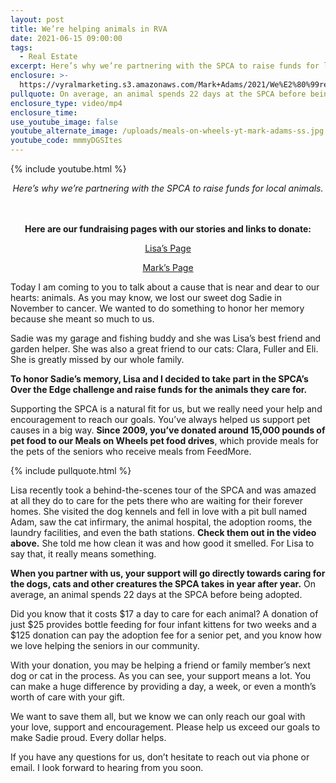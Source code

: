 ```yaml
---
layout: post
title: We’re helping animals in RVA
date: 2021-06-15 09:00:00
tags:
  - Real Estate
excerpt: Here’s why we’re partnering with the SPCA to raise funds for local animals.
enclosure: >-
  https://vyralmarketing.s3.amazonaws.com/Mark+Adams/2021/We%E2%80%99re+helping+animals+in+RVA.mp4
pullquote: On average, an animal spends 22 days at the SPCA before being adopted.
enclosure_type: video/mp4
enclosure_time:
use_youtube_image: false
youtube_alternate_image: /uploads/meals-on-wheels-yt-mark-adams-ss.jpg
youtube_code: mmmyDGSItes
---
```

{% include youtube.html %}

<center><em>Here’s why we’re partnering with the SPCA to raise funds for local animals.</em></center>&nbsp;

<center>&nbsp;<p><strong>Here are our fundraising pages with our stories and links to donate:</strong></p><p><a target="_blank" rel="noopener" href="https://support.richmondspca.org/fundraiser/3204757">Lisa&rsquo;s Page</a></p><p><a target="_blank" rel="noopener" href="https://support.richmondspca.org/fundraiser/3197713">Mark&rsquo;s Page</a></p></center>

Today I am coming to you to talk about a cause that is near and dear to our hearts: animals. As you may know, we lost our sweet dog Sadie in November to cancer. We wanted to do something to honor her memory because she meant so much to us.&nbsp;

Sadie was my garage and fishing buddy and she was Lisa’s best friend and garden helper. She was also a great friend to our cats: Clara, Fuller and Eli. She is greatly missed by our whole family.

**To honor Sadie’s memory, Lisa and I decided to take part in the SPCA’s Over the Edge challenge and raise funds for the animals they care for.**

Supporting the SPCA is a natural fit for us, but we really need your help and encouragement to reach our goals. You’ve always helped us support pet causes in a big way. **Since 2009, you’ve donated around 15,000 pounds of pet food to our Meals on Wheels pet food drives**, which provide meals for the pets of the seniors who receive meals from FeedMore.

{% include pullquote.html %}

Lisa recently took a behind-the-scenes tour of the SPCA and was amazed at all they do to care for the pets there who are waiting for their forever homes. She visited the dog kennels and fell in love with a pit bull named Adam, saw the cat infirmary, the animal hospital, the adoption rooms, the laundry facilities, and even the bath stations. **Check them out in the video above.** She told me how clean it was and how good it smelled. For Lisa to say that, it really means something.

**When you partner with us, your support will go directly towards caring for the dogs, cats and other creatures the SPCA takes in year after year.** On average, an animal spends 22 days at the SPCA before being adopted.

Did you know that it costs $17 a day to care for each animal? A donation of just $25 provides bottle feeding for four infant kittens for two weeks and a $125 donation can pay the adoption fee for a senior pet, and you know how we love helping the seniors in our community.

With your donation, you may be helping a friend or family member’s next dog or cat in the process. As you can see, your support means a lot. You can make a huge difference by providing a day, a week, or even a month’s worth of care with your gift.&nbsp;

We want to save them all, but we know we can only reach our goal with your love, support and encouragement. Please help us exceed our goals to make Sadie proud. Every dollar helps.

If you have any questions for us, don’t hesitate to reach out via phone or email. I look forward to hearing from you soon.
